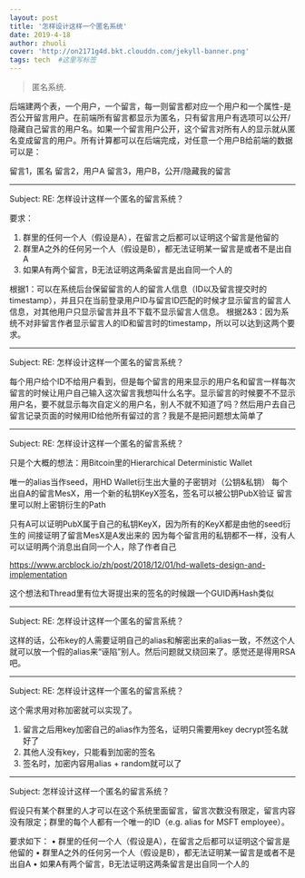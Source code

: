 ```yaml
---
layout: post
title: '怎样设计这样一个匿名系统'
date: 2019-4-18
author: zhuoli
cover: 'http://on2171g4d.bkt.clouddn.com/jekyll-banner.png'
tags: tech  #这里写标签
---
```


> 匿名系统.

后端建两个表，一个用户，一个留言，每一则留言都对应一个用户和一个属性-是否公开留言用户。在前端所有留言都显示为匿名，只有留言用户有选项可以公开/隐藏自己留言的用户名。如果一个留言用户公开，这个留言对所有人的显示就从匿名变成留言的用户。所有计算都可以在后端完成，对任意一个用户B给前端的数据可以是：

留言1，匿名
留言2，用户A
留言3，用户B，公开/隐藏我的留言

________________________________________

Subject: RE: 怎样设计这样一个匿名的留言系统？
 
要求：
1.	群里的任何一个人（假设是A），在留言之后都可以证明这个留言是他留的
2.	群里A之外的任何另一个人（假设是B），都无法证明某一留言是或者不是出自A
3.	如果A有两个留言，B无法证明这两条留言是出自同一个人的
 
根据1：可以在系统后台保留留言的人的留言人信息（ID以及留言提交时的timestamp），并且只在当前登录用户ID与留言ID匹配的时候才显示留言的留言人信息，对其他用户只显示留言并且不下载不显示留言人信息。
根据2&3：因为系统不对非留言作者显示留言人的ID和留言时的timestamp，所以可以达到这两个要求。
 
-----------------------------------------
Subject: RE: 怎样设计这样一个匿名的留言系统？
 
每个用户给个ID不给用户看到，但是每个留言的用来显示的用户名和留言一样每次留言的时候让用户自己输入这次留言我想叫什么名字。显示留言的时候要不不显示用户名，要不就显示每次自定义的用户名，别人不就不知道了吗？然后用户去自己留言记录页面的时候用ID给他所有留过的言？我是不是把问题想太简单了
 
---------------------------------------------
Subject: RE: 怎样设计这样一个匿名的留言系统？
 
只是个大概的想法：用Bitcoin里的Hierarchical Deterministic Wallet
 
唯一的alias当作seed，用HD Wallet衍生出大量的子密钥对（公钥&私钥）
每个出自A的留言MesX，用一个新的私钥KeyX签名，签名可以被公钥PubX验证
留言里可以附上密钥衍生的Path
 
只有A可以证明PubX属于自己的私钥KeyX，因为所有的KeyX都是由他的seed衍生的
间接证明了留言MesX是A发出来的
因为每个留言用的私钥都不一样，没有人可以证明两个消息出自同一个人，除了作者自己
 
https://www.arcblock.io/zh/post/2018/12/01/hd-wallets-design-and-implementation
 
这个想法和Thread里有位大哥提出来的签名的时候跟一个GUID再Hash类似
 
 
-----------------------------------------
Subject: RE: 怎样设计这样一个匿名的留言系统？
 
这样的话，公布key的人需要证明自己的alias和解密出来的alias一致，不然这个人就可以放一个假的alias来“诬陷”别人。然后问题就又绕回来了。感觉还是得用RSA吧。
 
------------------------------------------------------
Subject: RE: 怎样设计这样一个匿名的留言系统？
 
这个需求用对称加密就可以实现了。
 
1.	留言之后用key加密自己的alias作为签名，证明只需要用key decrypt签名就好了
2.	其他人没有key，只能看到加密的签名
3.	签名时，加密内容用alias + random就可以了
 
-----------------------------------------------------------
Subject: 怎样设计这样一个匿名的留言系统？
 
假设只有某个群里的人才可以在这个系统里面留言，留言次数没有限定，留言内容没有限定；群里的每个人都有一个唯一的ID（e.g. alias for MSFT employee）。
 
要求如下：
•	群里的任何一个人（假设是A），在留言之后都可以证明这个留言是他留的
•	群里A之外的任何另一个人（假设是B），都无法证明某一留言是或者不是出自A
•	如果A有两个留言，B无法证明这两条留言是出自同一个人的
